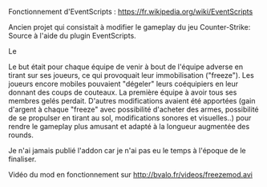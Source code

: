 Fonctionnement d'EventScripts : https://fr.wikipedia.org/wiki/EventScripts

Ancien projet qui consistait à modifier le gameplay du jeu Counter-Strike: Source
à l'aide du plugin EventScripts.

Le 

Le but était pour chaque équipe de venir à bout de l'équipe adverse en tirant sur ses joueurs,
ce qui provoquait leur immobilisation ("freeze"). Les joueurs encore mobiles pouvaient "dégeler"
leurs coéquipiers en leur donnant des coups de couteaux.
La première équipe à avoir tous ses membres gelés perdait.
D'autres modifications avaient été apportées (gain d'argent à chaque "freeze" avec possibilité
d'acheter des armes, possibilité de se propulser en tirant au sol, modifications sonores et visuelles..)
pour rendre le gameplay plus amusant et adapté à la longueur augmentée des rounds.

Je n'ai jamais publié l'addon car je n'ai pas eu le temps à l'époque de le finaliser.

Vidéo du mod en fonctionnement sur http://bvalo.fr/videos/freezemod.avi